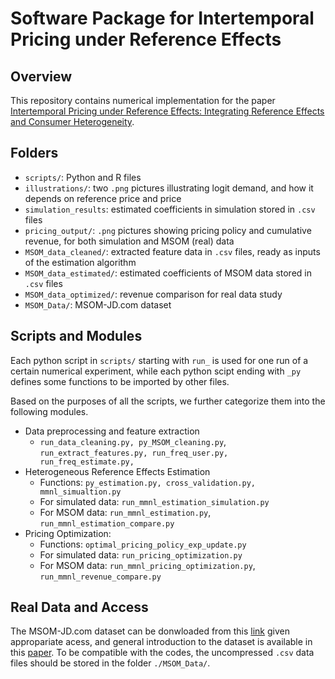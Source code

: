 # Software Package for Intertemporal Pricing under Reference Effects

## Overview
This repository contains numerical implementation for the paper [Intertemporal Pricing under Reference Effects: Integrating Reference Effects and Consumer Heterogeneity](https://papers.ssrn.com/sol3/papers.cfm?abstract_id=3702824). 

<!---These files have been developed and tested in Python version 3.7.4 and R version 3.6.1.-->

## Folders
- `scripts/`: Python and R files
- `illustrations/`: two `.png` pictures illustrating logit demand, and how it depends on reference price and price
- `simulation_results`: estimated coefficients in simulation stored in `.csv` files
- `pricing_output/`: `.png` pictures showing pricing policy and cumulative revenue, for both simulation and MSOM (real) data
- `MSOM_data_cleaned/`: extracted feature data in `.csv` files, ready as inputs of the estimation algorithm
- `MSOM_data_estimated/`: estimated coefficients of MSOM data stored in `.csv` files
- `MSOM_data_optimized/`: revenue comparison for real data study
- `MSOM_Data/`: MSOM-JD.com dataset

## Scripts and Modules
Each python script in `scripts/` starting with `run_` is used for one run of a certain numerical experiment, while each python scipt ending with `_py` defines some functions to be imported by other files. 

Based on the purposes of all the scripts, we further categorize them into the following modules.

- Data preprocessing and feature extraction
  - `run_data_cleaning.py, py_MSOM_cleaning.py`, `run_extract_features.py, run_freq_user.py, run_freq_estimate.py, ` 
- Heterogeneous Reference Effects Estimation
  - Functions: `py_estimation.py, cross_validation.py, mmnl_simualtion.py` 
  - For simulated data: `run_mmnl_estimation_simulation.py`
  - For MSOM data: `run_mmnl_estimation.py`, `run_mmnl_estimation_compare.py`
- Pricing Optimization: 
  - Functions: `optimal_pricing_policy_exp_update.py`
  - For simulated data: `run_pricing_optimization.py`
  - For MSOM data: `run_mmnl_pricing_optimization.py`, `run_mmnl_revenue_compare.py`


## Real Data and Access
The MSOM-JD.com dataset can be donwloaded from this [link](https://connect.informs.org/msom/events/datadriven2020) given appropariate acess, and general introduction to the dataset is available in this [paper](https://pubsonline.informs.org/doi/abs/10.1287/msom.2020.0900). To be compatible with the codes, the uncompressed `.csv` data files should be stored in the folder `./MSOM_Data/`.
